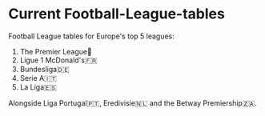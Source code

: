 # Current Football-League-tables
Football League tables for Europe's top 5 leagues:
1. The Premier League🏴󠁧󠁢󠁥󠁮󠁧󠁿
2. Ligue 1 McDonald's🇫🇷
3. Bundesliga🇩🇪
4. Serie A🇮🇹
5. La Liga🇪🇸

Alongside Liga Portugal🇵🇹, Eredivisie🇳🇱 and the Betway Premiership🇿🇦.

